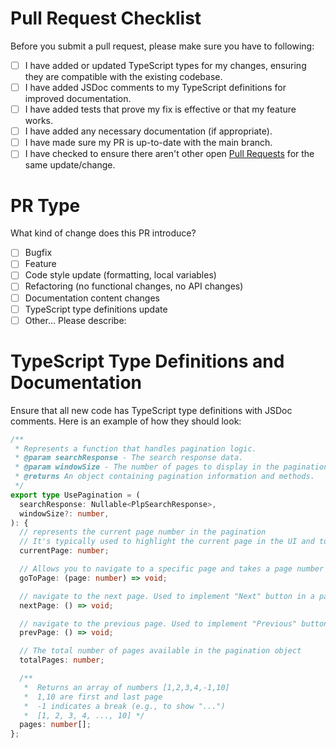 # Pull Request Checklist

Before you submit a pull request, please make sure you have to following:

- [ ] I have added or updated TypeScript types for my changes, ensuring they are compatible with the existing codebase.
- [ ] I have added JSDoc comments to my TypeScript definitions for improved documentation.
- [ ] I have added tests that prove my fix is effective or that my feature works.
- [ ] I have added any necessary documentation (if appropriate).
- [ ] I have made sure my PR is up-to-date with the main branch.
- [ ] I have checked to ensure there aren't other open [Pull Requests](https://github.com/[username]/[repository]/pulls) for the same update/change.

# PR Type
What kind of change does this PR introduce?

- [ ] Bugfix
- [ ] Feature
- [ ] Code style update (formatting, local variables)
- [ ] Refactoring (no functional changes, no API changes)
- [ ] Documentation content changes
- [ ] TypeScript type definitions update
- [ ] Other... Please describe:

# TypeScript Type Definitions and Documentation

Ensure that all new code has TypeScript type definitions with JSDoc comments. Here is an example of how they should look:

```typescript
/**
 * Represents a function that handles pagination logic.
 * @param searchResponse - The search response data.
 * @param windowSize - The number of pages to display in the pagination window.
 * @returns An object containing pagination information and methods.
 */
export type UsePagination = (
  searchResponse: Nullable<PlpSearchResponse>,
  windowSize?: number,
): {
  // represents the current page number in the pagination
  // It's typically used to highlight the current page in the UI and to determine which set of data to fetch or display
  currentPage: number;

  // Allows you to navigate to a specific page and takes a page number as an argument
  goToPage: (page: number) => void;

  // navigate to the next page. Used to implement "Next" button in a pagination control.
  nextPage: () => void;

  // navigate to the previous page. Used to implement "Previous" button in a pagination control.
  prevPage: () => void;

  // The total number of pages available in the pagination object
  totalPages: number;

  /**
   *  Returns an array of numbers [1,2,3,4,-1,10]
   *  1,10 are first and last page
   *  -1 indicates a break (e.g., to show "...")
   *  [1, 2, 3, 4, ..., 10] */
  pages: number[];
};
